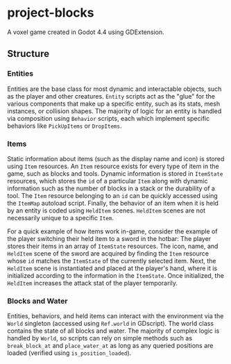 # project-blocks
A voxel game created in Godot 4.4 using GDExtension.

## Structure
### Entities
Entities are the base class for most dynamic and interactable objects, such as the player and other creatures. `Entity` scripts act as the "glue" for the various components that make up a specific entity, such as its stats, mesh instances, or collision shapes. The majority of logic for an entity is handled via composition using `Behavior` scripts, each which implement specific behaviors like `PickUpItems` or `DropItems`.

### Items
Static information about items (such as the display name and icon) is stored using `Item` resources. An `Item` resource exists for every type of item in the game, such as blocks and tools. Dynamic information is stored in `ItemState` resources, which stores the `id` of a particular `Item` along with dynamic information such as the number of blocks in a stack or the durability of a tool. The `Item` resource belonging to an `id` can be quickly accessed using the `ItemMap` autoload script. Finally, the behavior of an item when it is held by an entity is coded using `HeldItem` scenes. `HeldItem` scenes are not necessarily unique to a specific `Item`.

For a quick example of how items work in-game, consider the example of the player switching their held item to a sword in the hotbar: The player stores their items in an array of `ItemState` resources. The icon, name, and `HeldItem` scene of the sword are acquired by finding the `Item` resource whose `id` matches the `ItemState` of the currently selected item. Next, the `HeldItem` scene is instantiated and placed at the player's hand, where it is initialized according to the information in the `ItemState`. Once initialized, the `HeldItem` increases the attack stat of the player temporarily.

### Blocks and Water
Entities, behaviors, and held items can interact with the environment via the `World` singleton (accessed using `Ref.world` in GDscript). The world class contains the state of all blocks and water. The majority of complex logic is handled by `World`, so scripts can rely on simple methods such as `break_block_at` and `place_water_at` as long as any queried positions are loaded (verified using `is_position_loaded`).